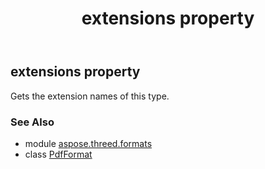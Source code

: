 ﻿---
title: extensions property
second_title: Aspose.3D for Python via .NET API References
description: 
type: docs
weight: 610
url: /python-net/aspose.threed.formats/pdfformat/extensions/
is_root: false
---

## extensions property


Gets the extension names of this type.

### See Also
* module [aspose.threed.formats](../../)
* class [PdfFormat](/3d/python-net/aspose.threed.formats/pdfformat)
